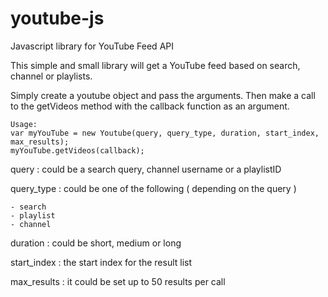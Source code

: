 youtube-js
==========

Javascript  library for YouTube Feed API


This simple and small library will get a YouTube feed based on search, channel or playlists.

Simply create a youtube object and pass the arguments. Then make a call to the getVideos method 
with the callback function as an argument. 
```
Usage:
var myYouTube = new Youtube(query, query_type, duration, start_index, max_results);
myYouTube.getVideos(callback); 
```
query : could be a search query, channel username or a playlistID

query_type : could be one of the following ( depending on the query )

    - search
    - playlist
    - channel
     
duration : could be short, medium or long

start_index : the start index for the result list

max_results : it could be set up to 50 results per call
